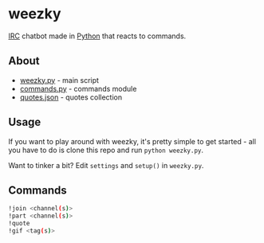 weezky
======


[IRC] chatbot made in [Python] that reacts to commands.


About
-----

- [weezky.py] - main script
- [commands.py] - commands module
- [quotes.json] - quotes collection


Usage
-----

If you want to play around with weezky, it's pretty simple to get started - all you have to do is clone this repo and run ```python weezky.py```.

Want to tinker a bit? Edit ```settings``` and ```setup()``` in ```weezky.py```.


Commands
--------

```sh
!join <channel(s)>
!part <channel(s)>
!quote
!gif <tag(s)>
```



[IRC]:http://en.wikipedia.org/wiki/Internet_Relay_Chat
[Python]:https://www.python.org
[weezky.py]:https://github.com/filipkonieczny/weezky/blob/master/weezky.py
[commands.py]:https://github.com/filipkonieczny/weezky/blob/master/commands.py
[quotes.json]:https://github.com/filipkonieczny/weezky/blob/master/quotes.json
